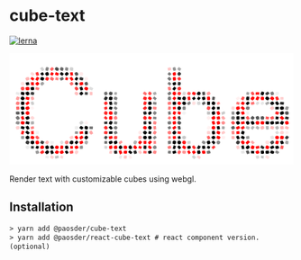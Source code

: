 # cube-text

[![lerna](https://img.shields.io/badge/maintained%20with-lerna-cc00ff.svg)](https://lerna.js.org/)

![thumbnail](./thumbnail.png)

Render text with customizable cubes using webgl.

## Installation

```shell
> yarn add @paosder/cube-text
> yarn add @paosder/react-cube-text # react component version. (optional)
```
